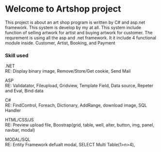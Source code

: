 # Welcome to Artshop project
This project is about an art shop program is written by C# and asp.net framework. This system is develop by my at all. This system include function of selling artwork for artist and buying artwork for customer. The requrement is using all the asp and .net framework. It it include 4 functional module inside. Customer, Artist, Booking, and Payment

### Skill used
.NET<br>
RE: Display binary image, Remove/Store/Get cookie, Send Mail

ASP<br>
RE: Validatator, Fileupload, Gridview, Template Field, Data source, Repeter and Eval, Bind data

C#<br>
RE: FindControl, Foreach, Dictionary, AddRange, download image, SQL Handler

HTML/CSS/JS<br>
RE: Preview upload file, Boostrap(grid, table, well, alter, button, img, panel, navbar, modal)

MODAL/SQL<br>
RE: Entity Framework defualt modal, SELECT Multi Table(1>n>4), 
